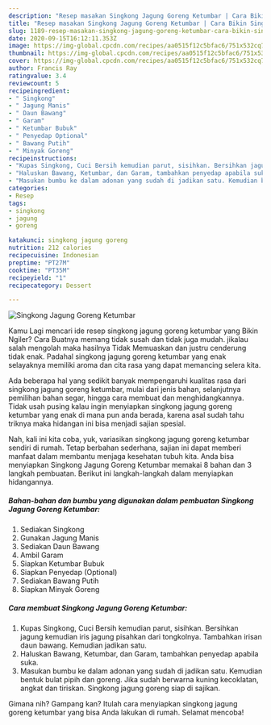 ```yaml
---
description: "Resep masakan Singkong Jagung Goreng Ketumbar | Cara Bikin Singkong Jagung Goreng Ketumbar Yang Lezat Sekali"
title: "Resep masakan Singkong Jagung Goreng Ketumbar | Cara Bikin Singkong Jagung Goreng Ketumbar Yang Lezat Sekali"
slug: 1189-resep-masakan-singkong-jagung-goreng-ketumbar-cara-bikin-singkong-jagung-goreng-ketumbar-yang-lezat-sekali
date: 2020-09-15T16:12:11.353Z
image: https://img-global.cpcdn.com/recipes/aa0515f12c5bfac6/751x532cq70/singkong-jagung-goreng-ketumbar-foto-resep-utama.jpg
thumbnail: https://img-global.cpcdn.com/recipes/aa0515f12c5bfac6/751x532cq70/singkong-jagung-goreng-ketumbar-foto-resep-utama.jpg
cover: https://img-global.cpcdn.com/recipes/aa0515f12c5bfac6/751x532cq70/singkong-jagung-goreng-ketumbar-foto-resep-utama.jpg
author: Francis Ray
ratingvalue: 3.4
reviewcount: 5
recipeingredient:
- " Singkong"
- " Jagung Manis"
- " Daun Bawang"
- " Garam"
- " Ketumbar Bubuk"
- " Penyedap Optional"
- " Bawang Putih"
- " Minyak Goreng"
recipeinstructions:
- "Kupas Singkong, Cuci Bersih kemudian parut, sisihkan. Bersihkan jagung kemudian iris jagung pisahkan dari tongkolnya. Tambahkan irisan daun bawang. Kemudian jadikan satu."
- "Haluskan Bawang, Ketumbar, dan Garam, tambahkan penyedap apabila suka."
- "Masukan bumbu ke dalam adonan yang sudah di jadikan satu. Kemudian bentuk bulat pipih dan goreng. Jika sudah berwarna kuning kecoklatan, angkat dan tiriskan. Singkong jagung goreng siap di sajikan."
categories:
- Resep
tags:
- singkong
- jagung
- goreng

katakunci: singkong jagung goreng 
nutrition: 212 calories
recipecuisine: Indonesian
preptime: "PT27M"
cooktime: "PT35M"
recipeyield: "1"
recipecategory: Dessert

---
```



![Singkong Jagung Goreng Ketumbar](https://img-global.cpcdn.com/recipes/aa0515f12c5bfac6/751x532cq70/singkong-jagung-goreng-ketumbar-foto-resep-utama.jpg)

Kamu Lagi mencari ide resep singkong jagung goreng ketumbar yang Bikin Ngiler? Cara Buatnya memang tidak susah dan tidak juga mudah. jikalau salah mengolah maka hasilnya Tidak Memuaskan dan justru cenderung tidak enak. Padahal singkong jagung goreng ketumbar yang enak selayaknya memiliki aroma dan cita rasa yang dapat memancing selera kita.

Ada beberapa hal yang sedikit banyak mempengaruhi kualitas rasa dari singkong jagung goreng ketumbar, mulai dari jenis bahan, selanjutnya pemilihan bahan segar, hingga cara membuat dan menghidangkannya. Tidak usah pusing kalau ingin menyiapkan singkong jagung goreng ketumbar yang enak di mana pun anda berada, karena asal sudah tahu triknya maka hidangan ini bisa menjadi sajian spesial.




Nah, kali ini kita coba, yuk, variasikan singkong jagung goreng ketumbar sendiri di rumah. Tetap berbahan sederhana, sajian ini dapat memberi manfaat dalam membantu menjaga kesehatan tubuh kita. Anda bisa menyiapkan Singkong Jagung Goreng Ketumbar memakai 8 bahan dan 3 langkah pembuatan. Berikut ini langkah-langkah dalam menyiapkan hidangannya.

<!--inarticleads1-->

##### Bahan-bahan dan bumbu yang digunakan dalam pembuatan Singkong Jagung Goreng Ketumbar:

1. Sediakan  Singkong
1. Gunakan  Jagung Manis
1. Sediakan  Daun Bawang
1. Ambil  Garam
1. Siapkan  Ketumbar Bubuk
1. Siapkan  Penyedap (Optional)
1. Sediakan  Bawang Putih
1. Siapkan  Minyak Goreng




<!--inarticleads2-->

##### Cara membuat Singkong Jagung Goreng Ketumbar:

1. Kupas Singkong, Cuci Bersih kemudian parut, sisihkan. Bersihkan jagung kemudian iris jagung pisahkan dari tongkolnya. Tambahkan irisan daun bawang. Kemudian jadikan satu.
1. Haluskan Bawang, Ketumbar, dan Garam, tambahkan penyedap apabila suka.
1. Masukan bumbu ke dalam adonan yang sudah di jadikan satu. Kemudian bentuk bulat pipih dan goreng. Jika sudah berwarna kuning kecoklatan, angkat dan tiriskan. Singkong jagung goreng siap di sajikan.




Gimana nih? Gampang kan? Itulah cara menyiapkan singkong jagung goreng ketumbar yang bisa Anda lakukan di rumah. Selamat mencoba!
